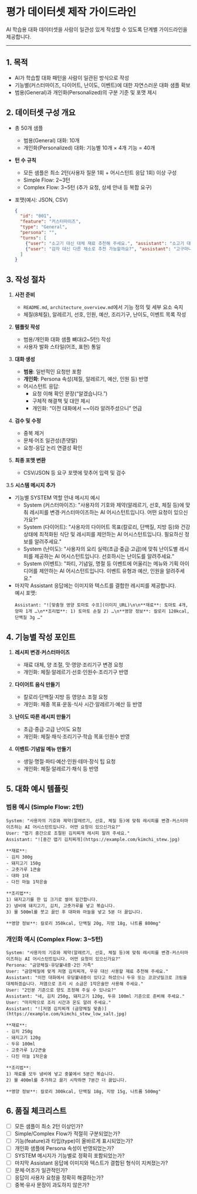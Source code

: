 # 평가 데이터셋 제작 가이드라인

AI 학습용 대화 데이터셋을 사람이 일관성 있게 작성할 수 있도록 단계별 가이드라인을 제공합니다.

---

## 1. 목적

- AI가 학습할 대화 패턴을 사람이 일관된 방식으로 작성
- 기능별(커스터마이즈, 다이어트, 난이도, 이벤트)에 대한 자연스러운 대화 샘플 확보
- 범용(General)과 개인화(Personalized)의 구분 기준 및 포맷 제시

## 2. 데이터셋 구성 개요

- 총 50개 샘플
  - 범용(General) 대화: 10개
  - 개인화(Personalized) 대화: 기능별 10개 × 4개 기능 = 40개

- **턴 수 규칙**
  - 모든 샘플은 최소 2턴(사용자 질문 1회 + 어시스턴트 응답 1회) 이상 구성
  - Simple Flow: 2~3턴
  - Complex Flow: 3~5턴 (추가 요청, 상세 안내 등 복합 요구)

- 포맷(예시: JSON, CSV)
  ```json
  {
    "id": "001",  
    "feature": "커스터마이즈",  
    "type": "General",  
    "persona": "",  
    "turns": [
      {"user": "소고기 대신 대체 재료 추천해 주세요.", "assistant": "소고기 대신 닭고기, 두부, 버섯 등을 사용해 보세요."},
      {"user": "감자 대신 다른 채소로 추천 가능할까요?", "assistant": "고구마나 단호박을 추천드립니다."}
    ]
  }
  ```

## 3. 작성 절차

1. **사전 준비**  
   - `README.md`, `architecture_overview.md`에서 기능 정의 및 세부 요소 숙지  
   - 체질(8체질), 알레르기, 선호, 인원, 예산, 조리기구, 난이도, 이벤트 목록 작성

2. **템플릿 작성**  
   - 범용/개인화 대화 샘플 뼈대(2~5턴) 작성  
   - 사용자 발화 스타일(어조, 표현) 통일

3. **대화 생성**  
   - **범용**: 일반적인 요청만 포함  
   - **개인화**: Persona 속성(체질, 알레르기, 예산, 인원 등) 반영  
   - 어시스턴트 응답:  
     - 요청 이해 확인 문장(“알겠습니다.”)  
     - 구체적 해결책 및 대안 제시  
     - 개인화: “이전 대화에서 ~~이라 알려주셨으니” 언급

4. **검수 및 수정**  
   - 중복 제거  
   - 문체·어조 일관성(존댓말)  
   - 요청-응답 논리 연결성 확인

5. **최종 포맷 변환**  
   - CSV/JSON 등 요구 포맷에 맞추어 입력 및 검수

3.5 **시스템 메시지 추가**  
   - 기능별 SYSTEM 역할 안내 메시지 예시  
     - System (커스터마이즈): "사용자의 기호와 제약(알레르기, 선호, 체질 등)에 맞춰 레시피를 변경·커스터마이즈하는 AI 어시스턴트입니다. 어떤 요청이 있으신가요?"  
     - System (다이어트): "사용자의 다이어트 목표(칼로리, 단백질, 지방 등)와 건강 상태에 최적화된 식단 및 레시피를 제안하는 AI 어시스턴트입니다. 필요하신 정보를 알려주세요."  
     - System (난이도): "사용자의 요리 실력(초급·중급·고급)에 맞춰 난이도별 레시피를 제공하는 AI 어시스턴트입니다. 선호하시는 난이도를 알려주세요."  
     - System (이벤트): "파티, 기념일, 명절 등 이벤트에 어울리는 메뉴와 기획 아이디어를 제안하는 AI 어시스턴트입니다. 이벤트 유형과 예산, 인원을 알려주세요."  
   - 마지막 Assistant 응답에는 이미지와 텍스트를 결합한 레시피를 제공합니다.  
     예시 포맷:  
     ```  
     Assistant: "![맞춤형 영양 토마토 수프](이미지_URL)\n\n**재료**: 토마토 4개, 양파 1개 …\n**조리법**: 1) 토마토 손질 2) …\n**영양 정보**: 칼로리 120kcal, 단백질 3g …"  
     ```

## 4. 기능별 작성 포인트

1) **레시피 변경·커스터마이즈**  
   - 재료 대체, 양 조절, 맛·영양·조리기구 변경 요청  
   - 개인화: 체질·알레르기·선호·인원수·조리기구 반영

2) **다이어트 음식 만들기**  
   - 칼로리·단백질·지방 등 영양소 조절 요청  
   - 개인화: 체중 목표·운동·식사 시간·알레르기·예산 등 반영

3) **난이도 따른 레시피 만들기**  
   - 초급·중급·고급 난이도 요청  
   - 개인화: 체질·채식·조리기구·학습 목표·인원수 반영

4) **이벤트·기념일 메뉴 만들기**  
   - 생일·명절·파티·예산·인원·테마·장식 팁 요청  
   - 개인화: 체질·알레르기·채식 등 반영

## 5. 대화 예시 템플릿

### 범용 예시 (Simple Flow: 2턴)
```text
System: "사용자의 기호와 제약(알레르기, 선호, 체질 등)에 맞춰 레시피를 변경·커스터마이즈하는 AI 어시스턴트입니다. 어떤 요청이 있으신가요?"
User: "맵기 중간으로 조절된 김치찌개 레시피 알려 주세요."
Assistant: "![중간 맵기 김치찌개](https://example.com/kimchi_stew.jpg)

**재료**:
- 김치 300g
- 돼지고기 150g
- 고춧가루 1큰술
- 대파 1대
- 다진 마늘 1작은술

**조리법**:
1) 돼지고기를 한 입 크기로 썰어 밑간합니다.
2) 냄비에 돼지고기, 김치, 고춧가루를 넣고 볶습니다.
3) 물 500ml를 붓고 끓인 후 대파와 마늘을 넣고 5분 더 끓입니다.

**영양 정보**: 칼로리 350kcal, 단백질 20g, 지방 18g, 나트륨 800mg"
```

### 개인화 예시 (Complex Flow: 3~5턴)
```text
System: "사용자의 기호와 제약(알레르기, 선호, 체질 등)에 맞춰 레시피를 변경·커스터마이즈하는 AI 어시스턴트입니다. 어떤 요청이 있으신가요?"
Persona: "금양체질·유당불내증·2인 가족"
User: "금양체질에 맞게 저염 김치찌개, 우유 대신 사용할 재료 추천해 주세요."
Assistant: "이전 대화에서 유당불내증이 있다고 하셨으니 두유 또는 코코넛밀크로 크림을 대체하겠습니다. 저염으로 조리 시 소금은 1작은술만 사용해 주세요."
User: "2인분 기준으로 양도 조정해 주실 수 있나요?"
Assistant: "네, 김치 250g, 돼지고기 120g, 두유 100ml 기준으로 준비해 주세요."
User: "마지막으로 조리 시간과 온도 알려 주세요."
Assistant: "![저염 김치찌개 (금양체질 맞춤)](https://example.com/kimchi_stew_low_salt.jpg)

**재료**:
- 김치 250g
- 돼지고기 120g
- 두유 100ml
- 고춧가루 1/2큰술
- 다진 마늘 1작은술

**조리법**:
1) 재료를 모두 냄비에 넣고 중불에서 5분간 볶습니다.
2) 물 400ml를 추가하고 끓기 시작하면 7분간 더 끓입니다.

**영양 정보**: 칼로리 300kcal, 단백질 18g, 지방 15g, 나트륨 500mg"
```

## 6. 품질 체크리스트

- [ ] 모든 샘플이 최소 2턴 이상인가?
- [ ] Simple/Complex Flow가 적절히 구분되었는가?
- [ ] 기능(feature)과 타입(type)이 올바르게 표시되었는가?
- [ ] 개인화 샘플에 Persona 속성이 반영되었는가?
- [ ] SYSTEM 메시지가 기능별로 정확히 포함되었는가?
- [ ] 마지막 Assistant 응답에 이미지와 텍스트가 결합된 형식이 지켜졌는가?
- [ ] 문체·어조가 일관적인가?
- [ ] 응답이 사용자 요청을 정확히 해결하는가?
- [ ] 중복·유사 문장이 과도하지 않은가? 